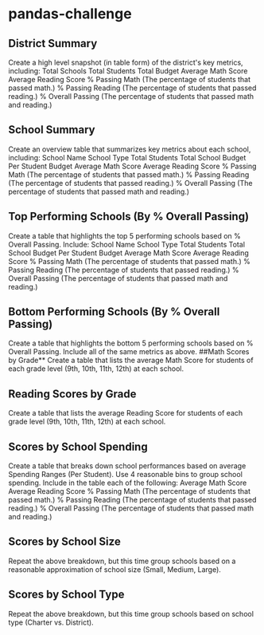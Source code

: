 # pandas-challenge
## District Summary
Create a high level snapshot (in table form) of the district's key metrics, including:
    Total Schools
    Total Students
    Total Budget
    Average Math Score
    Average Reading Score
    % Passing Math (The percentage of students that passed math.)
    % Passing Reading (The percentage of students that passed reading.)
    % Overall Passing (The percentage of students that passed math and reading.)
## School Summary
Create an overview table that summarizes key metrics about each school, including:
    School Name
    School Type
    Total Students
    Total School Budget
    Per Student Budget
    Average Math Score
    Average Reading Score
% Passing Math (The percentage of students that passed math.)
% Passing Reading (The percentage of students that passed reading.)
% Overall Passing (The percentage of students that passed math and reading.)
## Top Performing Schools (By % Overall Passing)
Create a table that highlights the top 5 performing schools based on % Overall Passing. Include:
    School Name
    School Type
    Total Students
    Total School Budget
    Per Student Budget
    Average Math Score
    Average Reading Score
    % Passing Math (The percentage of students that passed math.)
    % Passing Reading (The percentage of students that passed reading.)
    % Overall Passing (The percentage of students that passed math and reading.)
## Bottom Performing Schools (By % Overall Passing)
Create a table that highlights the bottom 5 performing schools based on % Overall Passing. Include all of the same metrics as above.
##Math Scores by Grade**
Create a table that lists the average Math Score for students of each grade level (9th, 10th, 11th, 12th) at each school.
## Reading Scores by Grade
Create a table that lists the average Reading Score for students of each grade level (9th, 10th, 11th, 12th) at each school.
## Scores by School Spending
Create a table that breaks down school performances based on average Spending Ranges (Per Student). Use 4 reasonable bins to group school spending. Include in the table each of the following:
Average Math Score
Average Reading Score
% Passing Math (The percentage of students that passed math.)
% Passing Reading (The percentage of students that passed reading.)
% Overall Passing (The percentage of students that passed math and reading.)
## Scores by School Size
Repeat the above breakdown, but this time group schools based on a reasonable approximation of school size (Small, Medium, Large).
## Scores by School Type
Repeat the above breakdown, but this time group schools based on school type (Charter vs. District).

